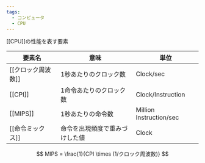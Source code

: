 ```yaml
---
tags:
  - コンピュータ
  - CPU
---
```

[[CPU]]の性能を表す要素

要素名|意味|単位
-|-|-
[[クロック周波数]]|1秒あたりのクロック数|Clock/sec
[[CPI]]|1命令あたりのクロック数|Clock/Instruction
[[MIPS]]|1秒あたりの命令数|Million Instruction/sec
[[命令ミックス]]|命令を出現頻度で重みづけした値|Clock

$$
MIPS = \frac{1}{CPI \times (1/クロック周波数)}
$$
